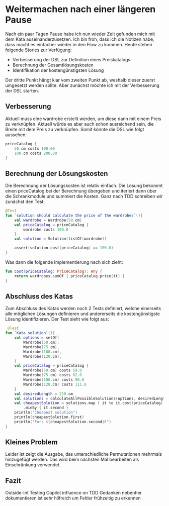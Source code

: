 # Weitermachen nach einer längeren Pause

Nach ein paar Tagen Pause habe ich nun wieder Zeit gefunden mich mit dem 
Kata auseinanderzusetzen. Ich bin froh, dass ich die Notizen habe, dass 
macht es einfacher wieder in den Flow zu kommen. Heute stehen folgende 
Stories zur Verfügung: 

- Verbesserung der DSL zur Definition eines Preiskatalogs
- Berechnung der Gesamtlösungskosten
- Identifikation der kostengünstigsten Lösung

Der dritte Punkt hängt klar vom zweiten Punkt ab, weshalb dieser zuerst 
umgesetzt werden sollte. Aber zunächst möchte ich mit der Verbesserung der 
DSL starten. 

## Verbesserung

Aktuell muss eine wardrobe erstellt werden, um diese dann mit einem Preis zu 
verknüpfen. Aktuell würde es aber auch schon ausreichend sein, die Breite 
mit dem Preis zu verknüpfen. Somit könnte die DSL wie folgt aussehen: 

```kotlin
priceCatalog {
    50.cm costs 100.00
    100.cm costs 200.00
}
```

## Berechnung der Lösungskosten

Die Berechnung der Lösungskosten ist relativ einfach. Die Lösung bekommt 
einen priceCatalog bei der Berechnung übergeben und iteriert dann über die 
Schrankmodule und summiert die Kosten. Ganz nach TDD schreiben wir zunächst 
den Test:

```kotlin
@Test
fun `solution should calculate the price of the wardrobes`(){
    val wardrobe = Wardrobe(50.cm)
    val priceCatalog = priceCatalog {
        wardrobe costs 100.0
    }
    val solution = Solution(listOf(wardrobe))

    assert(solution.cost(priceCatalog) == 100.0)
}
```

Was dann die folgende Implementierung nach sich zieht:

```kotlin
fun cost(priceCatalog: PriceCatalog): Any {
    return wardrobes.sumOf { priceCatalog.price(it) }
}
```

## Abschluss des Katas

Zum Abschluss des Katas werden noch 2 Tests definiert, welche einerseits 
alle möglichen Lösungen definieren und andererseits die kostengünstigste 
Lösung identifizieren. Der Test sieht wie folgt aus: 

```kotlin
 @Test
fun `Kata solution`(){
    val options = setOf(
        Wardrobe(50.cm),
        Wardrobe(75.cm),
        Wardrobe(100.cm),
        Wardrobe(120.cm),
    )
    val priceCatalog = priceCatalog {
        Wardrobe(50.cm) costs 59.0
        Wardrobe(75.cm) costs 62.0
        Wardrobe(100.cm) costs 90.0
        Wardrobe(120.cm) costs 111.0
    }
    val desiredLength = 250.cm
    val solutions = calculateAllPossibleSolutions(options, desiredLength)
    val cheapestSolution = solutions.map { it to it.cost(priceCatalog) }
        .minBy { it.second }
    println("Cheapest solution")
    println(cheapestSolution.first)
    println("For: ${cheapestSolution.second}€")
}
```

## Kleines Problem

Leider ist zeigt die Ausgabe, das unterschiedliche Permutationen mehrmals 
hinzugefügt werden. Das wird beim nächsten Mal bearbeiten als Einschränkung 
verwendet.

## Fazit

Outside-Int Testing 
Copilot influence on TDD
Gedanken nebenher dokumentieren ist sehr hilfreich um Fehler frühzeitig zu 
erkennen
